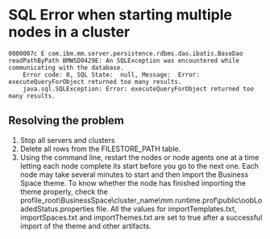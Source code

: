 # SQL Error when starting multiple nodes in a cluster

```
0000007c E com.ibm.mm.server.persistence.rdbms.dao.ibatis.BaseDao readPathByPath BMWSD0429E: An SQLException was encountered while communicating with the database.
	Error code: 0, SQL State:  null, Message:  Error: executeQueryForObject returned too many results. 
	java.sql.SQLException: Error: executeQueryForObject returned too many results.
```

## Resolving the problem

1. Stop all servers and clusters
2. Delete all rows from the FILESTORE\_PATH table.
3. Using the command line, restart the nodes or node agents one at
a time letting each node complete its start before you go to the next
one. Each node may take several minutes to start and then import the
Business Space theme. To know whether the node has finished importing
the theme properly, check the profile\_root\BusinessSpace\cluster\_name\mm.runtime.prof\public\oobLoadedStatus.properties file. All the values for importTemplates.txt, importSpaces.txt and importThemes.txt are set to true after a successful import of the theme and other
artifacts.
